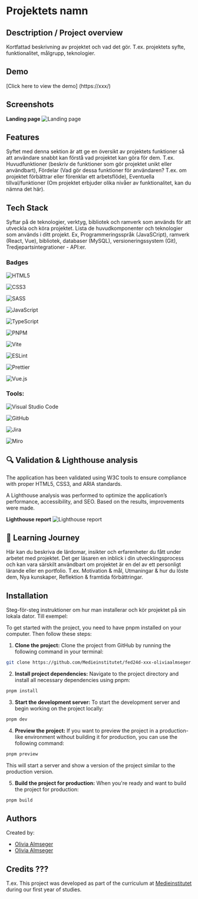 # Projektets namn 

## Desctription / Project overview 
Kortfattad beskrivning av projektet och vad det gör.
T.ex. projektets syfte, funktionalitet, målgrupp, teknologier. 

## Demo 
[Click here to view the demo] (https://xxx/)

## Screenshots 
**Landing page**
![Landing page](public/screenshots/xxx.png)

## Features 
Syftet med denna sektion är att ge en översikt av projektets funktioner 
så att användare snabbt kan förstå vad projektet kan göra för dem.
T.ex. 
Huvudfunktioner (beskriv de funktioner som gör projektet unikt eller användbart), 
Fördelar (Vad gör dessa funktioner för användaren? T.ex. om projektet förbättrar 
eller förenklar ett arbetsflöde), 
Eventuella tillval/funktioner (Om projektet erbjuder olika nivåer av funktionalitet, kan du nämna det här).

## Tech Stack 
Syftar på de teknologier, verktyg, bibliotek och ramverk som används för att utveckla och köra projektet. 
Lista de huvudkomponenter och teknologier som används i ditt projekt. Ex,
Programmeringsspråk (JavaSCript), ramverk (React, Vue), bibliotek, databaser (MySQL), versioneringssystem (Git),
Tredjepartsintegrationer - API:er.

### Badges 
![HTML5](https://img.shields.io/badge/html5-%23E34F26.svg?style=for-the-badge&logo=html5&logoColor=white)

![CSS3](https://img.shields.io/badge/css3-%231572B6.svg?style=for-the-badge&logo=css3&logoColor=white)

![SASS](https://img.shields.io/badge/SASS-hotpink.svg?style=for-the-badge&logo=SASS&logoColor=white)

![JavaScript](https://img.shields.io/badge/javascript-%23323330.svg?style=for-the-badge&logo=javascript&logoColor=%23F7DF1E)

![TypeScript](https://img.shields.io/badge/typescript-%23007ACC.svg?style=for-the-badge&logo=typescript&logoColor=white) 

![PNPM](https://img.shields.io/badge/pnpm-%234a4a4a.svg?style=for-the-badge&logo=pnpm&logoColor=f69220)

![Vite](https://img.shields.io/badge/vite-%23646CFF.svg?style=for-the-badge&logo=vite&logoColor=white)

![ESLint](https://img.shields.io/badge/ESLint-4B3263?style=for-the-badge&logo=eslint&logoColor=white)

![Prettier](https://img.shields.io/badge/prettier-%23F7B93E.svg?style=for-the-badge&logo=prettier&logoColor=black) 

![Vue.js](https://img.shields.io/badge/vuejs-%2335495e.svg?style=for-the-badge&logo=vuedotjs&logoColor=%234FC08D)


### Tools:  
![Visual Studio Code](https://img.shields.io/badge/Visual%20Studio%20Code-0078d7.svg?style=for-the-badge&logo=visual-studio-code&logoColor=white)

![GitHub](https://img.shields.io/badge/github-%23121011.svg?style=for-the-badge&logo=github&logoColor=white)

![Jira](https://img.shields.io/badge/jira-%230A0FFF.svg?style=for-the-badge&logo=jira&logoColor=white)

![Miro](https://img.shields.io/badge/Miro-F7C922?style=for-the-badge&logo=Miro&logoColor=050036) 

## 🔍 Validation & Lighthouse analysis 
The application has been validated using W3C tools to ensure compliance with proper HTML5, CSS3, and ARIA standards.

A Lighthouse analysis was performed to optimize the application’s performance, accessibility, and SEO. 
Based on the results, improvements were made.

**Lighthouse report**
![Lighthouse report](public/screenshots/xxx.png)

## 🎯 Learning Journey 
Här kan du beskriva de lärdomar, insikter och erfarenheter du fått under arbetet med projektet. 
Det ger läsaren en inblick i din utvecklingsprocess och kan vara särskilt användbart om projektet 
är en del av ett personligt lärande eller en portfolio. 
T.ex. Motivation & mål, Utmaningar & hur du löste dem, Nya kunskaper, Reflektion & framtida förbättringar. 

## Installation
Steg-för-steg instruktioner om hur man installerar och kör projektet på sin lokala dator.
Till exempel: 

To get started with the project, you need to have pnpm installed on your computer. Then follow these steps:

1. **Clone the project:**
   Clone the project from GitHub by running the following command in your terminal:
        
```bash
git clone https://github.com/Medieinstitutet/fed24d-xxx-oliviaalmseger.git
```

2. **Install project dependencies:**
   Navigate to the project directory and install all necessary dependencies using pnpm:

```bash
pnpm install
```

3. **Start the development server:**
   To start the development server and begin working on the project locally:

```bash
pnpm dev
```
4. **Preview the project:**
   If you want to preview the project in a production-like environment without building it for production, you can use the following command:

```bash
pnpm preview
```

This will start a server and show a version of the project similar to the production version.

5. **Build the project for production:**
   When you're ready and want to build the project for production:

```bash
pnpm build
```

## Authors 
Created by: 
- [Olivia Almseger ](https://github.com/oliviaalmseger) 
- [Olivia Almseger ](https://github.com/oliviaalmseger) 

## Credits ???
T.ex.
This project was developed as part of the curriculum at [Medieinstitutet](https://medieinstitutet.se/) during our first year of studies.

        
